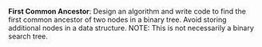 **First Common Ancestor**: Design an algorithm and write code to find the first common ancestor
of two nodes in a binary tree. Avoid storing additional nodes in a data structure. NOTE: This is not
necessarily a binary search tree. 